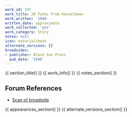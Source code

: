 ```yaml
---
work_id: 147
work_title: 20 Tanks From Kasseldown
work_written: '1946'
written_date: approximate
work_collected: 'yes'
work_category: Story
notes: null
icon: material/book
alternate_versions: []
broadsides:
- publisher: Black Sun Press
  pub_date: '1946'
---
```


{{ section_title() }}
{{ work_info() }}
{{ notes_section() }}
## Forum References
- [Scan of broadside](https://bukowskiforum.com/showthread.php?t=92)

{{ appearances_section() }}
{{ alternate_versions_section() }}